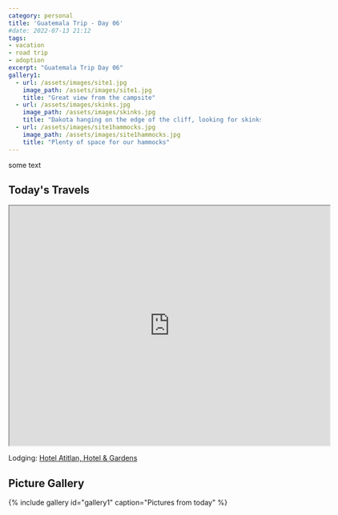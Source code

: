```yaml
---
category: personal
title: 'Guatemala Trip - Day 06'
#date: 2022-07-13 21:12
tags:
- vacation
- road trip
- adoption
excerpt: "Guatemala Trip Day 06"
gallery1:
  - url: /assets/images/site1.jpg
    image_path: /assets/images/site1.jpg
    title: "Great view from the campsite"
  - url: /assets/images/skinks.jpg
    image_path: /assets/images/skinks.jpg
    title: "Dakota hanging on the edge of the cliff, looking for skinks"
  - url: /assets/images/site1hammocks.jpg
    image_path: /assets/images/site1hammocks.jpg
    title: "Plenty of space for our hammocks"
---
```


some text

## Today's Travels

<iframe src="https://www.google.com/maps/d/u/0/embed?mid=1wU4qeFoU1Gms7E1pxINkA6eBJwFmqy4&ehbc=2E312F" width="640" height="480"></iframe>

Lodging: [Hotel Atitlan, Hotel & Gardens](https://www.hotelatitlan.com/)

## Picture Gallery

{% include gallery id="gallery1" caption="Pictures from today" %}
